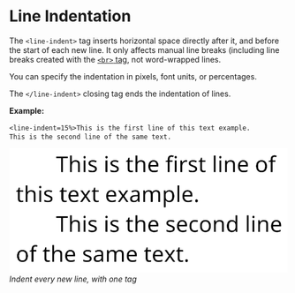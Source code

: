 # Line Indentation

The `<line-indent>` tag inserts horizontal space directly after it, and before the start of each new line. It only affects manual line breaks (including line breaks created with the [`<br>` tag](RichTextLineBreak.md), not word-wrapped lines.

You can specify the indentation in pixels, font units, or percentages.

The `</line-indent>` closing tag ends the indentation of lines.

**Example:**

```
<line-indent=15%>This is the first line of this text example.
This is the second line of the same text.
```
![Example image](../images/TMP_RichTextLineIndent.png)<br/>
_Indent every new line, with one tag_
